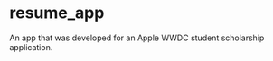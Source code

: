 resume_app
==========

An app that was developed for an Apple WWDC student scholarship application.
